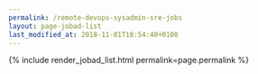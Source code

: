 ```yaml
---
permalink: /remote-devops-sysadmin-sre-jobs
layout: page-jobad-list
last_modified_at: 2018-11-01T18:54:40+0100
---
```

{% include render_jobad_list.html permalink=page.permalink %}
